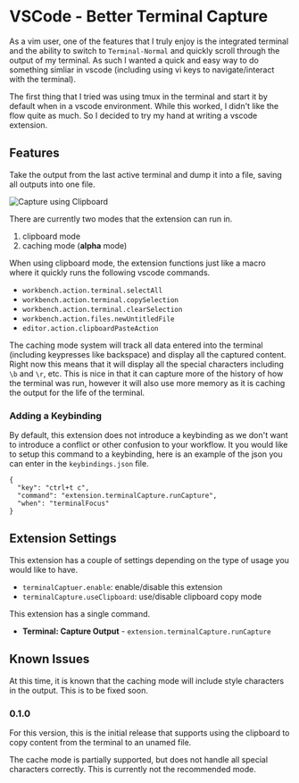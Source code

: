 VSCode - Better Terminal Capture
=================================================

As a vim user, one of the features that I truly enjoy is the integrated
terminal and the ability to switch to `Terminal-Normal` and quickly scroll
through the output of my terminal. As such I wanted a quick and easy way
to do something simliar in vscode (including using vi keys to navigate/interact
with the terminal).  

The first thing that I tried was using tmux in the terminal and start it by
default when in a vscode environment.  While this worked, I didn't like the
flow quite as much.  So I decided to try my hand at writing a vscode extension.  

## Features

Take the output from the last active terminal and dump it into a file, saving all outputs into one file.  

![Capture using Clipboard](images/vscode-terminal-capture-clipboard2.gif)  

There are currently two modes that the extension can run in.  

1. clipboard mode
2. caching mode (**alpha** mode)

When using clipboard mode, the extension functions just like a macro where it
quickly runs the following vscode commands.  

* `workbench.action.terminal.selectAll`
* `workbench.action.terminal.copySelection`
* `workbench.action.terminal.clearSelection`
* `workbench.action.files.newUntitledFile`
* `editor.action.clipboardPasteAction`

The caching mode system will track all data entered into the terminal (including
keypresses like backspace) and display all the captured content.  Right now this
means that it will display all the special characters including `\b` and `\r`, etc.
This is nice in that it can capture more of the history of how the terminal was run,
however it will also use more memory as it is caching the output for the life of
the terminal.  

### Adding a Keybinding

By default, this extension does not introduce a keybinding as we don't want
to introduce a conflict or other confusion to your workflow.   It you would
like to setup this command to a keybinding, here is an example of the json
you can enter in the `keybindings.json` file.  

    {
      "key": "ctrl+t c",
      "command": "extension.terminalCapture.runCapture",
      "when": "terminalFocus"
    }

## Extension Settings

This extension has a couple of settings depending on the type of usage you would
like to have.  

* `terminalCaptuer.enable`: enable/disable this extension  
* `terminalCapture.useClipboard`: use/disable clipboard copy mode  

This extension has a single command.  

* **Terminal: Capture Output** - `extension.terminalCapture.runCapture`  

## Known Issues

At this time, it is known that the caching mode will include style characters
in the output. This is to be fixed soon.  

### 0.1.0

For this version, this is the initial release that supports using the clipboard to
copy content from the terminal to an unamed file.  

The cache mode is partially supported, but does not handle all special characters
correctly.  This is currently not the recommended mode.  
